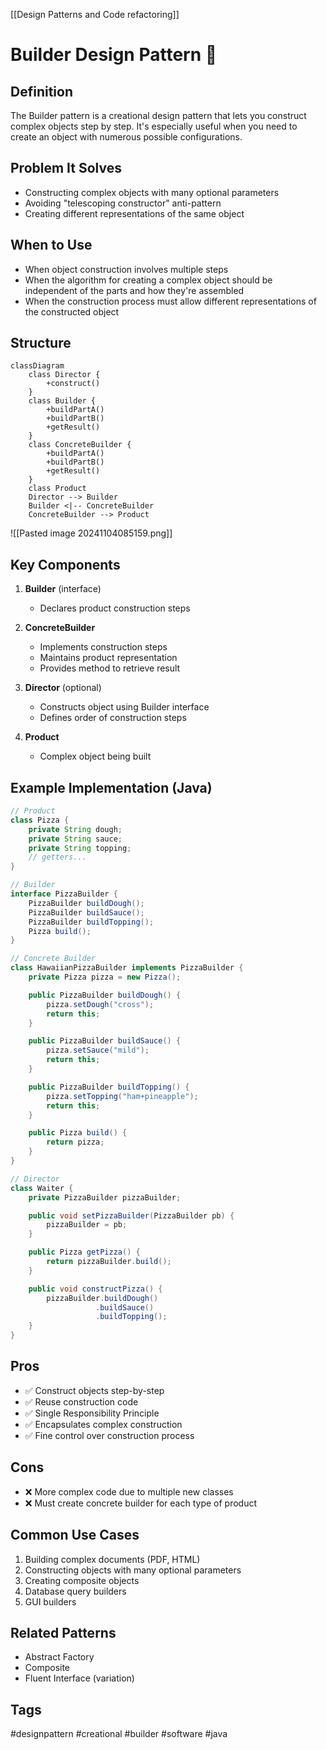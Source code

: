 [[Design Patterns and Code refactoring]]

# Builder Design Pattern 📝

## Definition
The Builder pattern is a creational design pattern that lets you construct complex objects step by step. It's especially useful when you need to create an object with numerous possible configurations.

## Problem It Solves
- Constructing complex objects with many optional parameters
- Avoiding "telescoping constructor" anti-pattern
- Creating different representations of the same object

## When to Use
- When object construction involves multiple steps
- When the algorithm for creating a complex object should be independent of the parts and how they're assembled
- When the construction process must allow different representations of the constructed object

## Structure
```mermaid
classDiagram
    class Director {
        +construct()
    }
    class Builder {
        +buildPartA()
        +buildPartB()
        +getResult()
    }
    class ConcreteBuilder {
        +buildPartA()
        +buildPartB()
        +getResult()
    }
    class Product
    Director --> Builder
    Builder <|-- ConcreteBuilder
    ConcreteBuilder --> Product
```

![[Pasted image 20241104085159.png]]
## Key Components
1. **Builder** (interface)
   - Declares product construction steps

2. **ConcreteBuilder**
   - Implements construction steps
   - Maintains product representation
   - Provides method to retrieve result

3. **Director** (optional)
   - Constructs object using Builder interface
   - Defines order of construction steps

4. **Product**
   - Complex object being built

## Example Implementation (Java)
```java
// Product
class Pizza {
    private String dough;
    private String sauce;
    private String topping;
    // getters...
}

// Builder
interface PizzaBuilder {
    PizzaBuilder buildDough();
    PizzaBuilder buildSauce();
    PizzaBuilder buildTopping();
    Pizza build();
}

// Concrete Builder
class HawaiianPizzaBuilder implements PizzaBuilder {
    private Pizza pizza = new Pizza();

    public PizzaBuilder buildDough() {
        pizza.setDough("cross");
        return this;
    }

    public PizzaBuilder buildSauce() {
        pizza.setSauce("mild");
        return this;
    }

    public PizzaBuilder buildTopping() {
        pizza.setTopping("ham+pineapple");
        return this;
    }

    public Pizza build() {
        return pizza;
    }
}

// Director
class Waiter {
    private PizzaBuilder pizzaBuilder;

    public void setPizzaBuilder(PizzaBuilder pb) {
        pizzaBuilder = pb;
    }

    public Pizza getPizza() {
        return pizzaBuilder.build();
    }

    public void constructPizza() {
        pizzaBuilder.buildDough()
                   .buildSauce()
                   .buildTopping();
    }
}
```

## Pros
- ✅ Construct objects step-by-step
- ✅ Reuse construction code
- ✅ Single Responsibility Principle
- ✅ Encapsulates complex construction
- ✅ Fine control over construction process

## Cons
- ❌ More complex code due to multiple new classes
- ❌ Must create concrete builder for each type of product

## Common Use Cases
1. Building complex documents (PDF, HTML)
2. Constructing objects with many optional parameters
3. Creating composite objects
4. Database query builders
5. GUI builders

## Related Patterns
- Abstract Factory
- Composite
- Fluent Interface (variation)

## Tags
#designpattern #creational #builder #software #java
